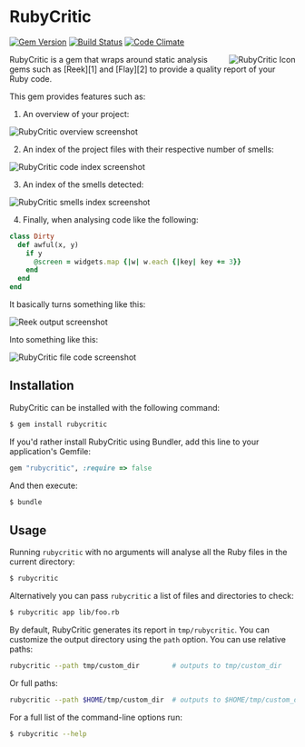 RubyCritic
===========

[![Gem Version](https://badge.fury.io/rb/rubycritic.svg)](http://badge.fury.io/rb/rubycritic)
[![Build Status](https://travis-ci.org/whitesmith/rubycritic.svg?branch=master)](https://travis-ci.org/whitesmith/rubycritic)
[![Code Climate](http://img.shields.io/codeclimate/github/whitesmith/rubycritic.svg)](https://codeclimate.com/github/whitesmith/rubycritic)

<img src="http://i.imgur.com/66HACCD.png" alt="RubyCritic Icon" align="right" />
RubyCritic is a gem that wraps around static analysis gems such as [Reek][1]
and [Flay][2] to provide a quality report of your Ruby code.


This gem provides features such as:

1. An overview of your project:

  ![RubyCritic overview screenshot](http://i.imgur.com/OrOflfj.png)

2. An index of the project files with their respective number of smells:

  ![RubyCritic code index screenshot](http://i.imgur.com/0ETNrX7.png)

3. An index of the smells detected:

  ![RubyCritic smells index screenshot](http://i.imgur.com/5CpPt9v.png)

4. Finally, when analysing code like the following:

  ```ruby
  class Dirty
    def awful(x, y)
      if y
        @screen = widgets.map {|w| w.each {|key| key += 3}}
      end
    end
  end
  ```

  It basically turns something like this:

  ![Reek output screenshot](http://i.imgur.com/tCgZX9I.png)

  Into something like this:

  ![RubyCritic file code screenshot](http://i.imgur.com/KLVrhMm.png)

Installation
------------

RubyCritic can be installed with the following command:

```bash
$ gem install rubycritic
```

If you'd rather install RubyCritic using Bundler, add this line to your
application's Gemfile:

```ruby
gem "rubycritic", :require => false
```

And then execute:

```bash
$ bundle
```

Usage
-----

Running `rubycritic` with no arguments will analyse all the Ruby files in the
current directory:

```bash
$ rubycritic
```

Alternatively you can pass `rubycritic` a list of files and directories to check:

```bash
$ rubycritic app lib/foo.rb
```

By default, RubyCritic generates its report in `tmp/rubycritic`. You can customize the output directory using the `path` option. You can use relative paths:

```bash
rubycritic --path tmp/custom_dir        # outputs to tmp/custom_dir
```

Or full paths:

```bash
rubycritic --path $HOME/tmp/custom_dir  # outputs to $HOME/tmp/custom_dir
```

For a full list of the command-line options run:

```bash
$ rubycritic --help
```

[1]: https://github.com/troessner/reek
[2]: https://github.com/seattlerb/flay

